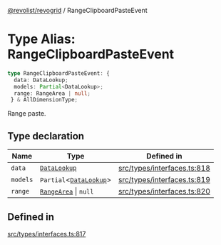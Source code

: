[@revolist/revogrid](README.md) / RangeClipboardPasteEvent

# Type Alias: RangeClipboardPasteEvent

```ts
type RangeClipboardPasteEvent: {
  data: DataLookup;
  models: Partial<DataLookup>;
  range: RangeArea | null;
 } & AllDimensionType;
```

Range paste.

## Type declaration

| Name | Type | Defined in |
| ------ | ------ | ------ |
| `data` | [`DataLookup`](TypeAlias.DataLookup.md) | [src/types/interfaces.ts:818](https://github.com/revolist/revogrid/blob/541ed3c2070ab701e47c29bb6172b17d19a08816/src/types/interfaces.ts#L818) |
| `models` | `Partial`\<[`DataLookup`](TypeAlias.DataLookup.md)\> | [src/types/interfaces.ts:819](https://github.com/revolist/revogrid/blob/541ed3c2070ab701e47c29bb6172b17d19a08816/src/types/interfaces.ts#L819) |
| `range` | [`RangeArea`](TypeAlias.RangeArea.md) \| `null` | [src/types/interfaces.ts:820](https://github.com/revolist/revogrid/blob/541ed3c2070ab701e47c29bb6172b17d19a08816/src/types/interfaces.ts#L820) |

## Defined in

[src/types/interfaces.ts:817](https://github.com/revolist/revogrid/blob/541ed3c2070ab701e47c29bb6172b17d19a08816/src/types/interfaces.ts#L817)
